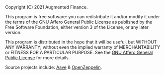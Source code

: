 Copyright (C) 2021 Augmented Finance.

This program is free software: you can redistribute it and/or modify
it under the terms of the GNU Affero General Public License as
published by the Free Software Foundation, either version 3 of the
License, or any later version.

This program is distributed in the hope that it will be useful,
but WITHOUT ANY WARRANTY; without even the implied warranty of
MERCHANTABILITY or FITNESS FOR A PARTICULAR PURPOSE. See the
[GNU Affero General Public License](https://www.gnu.org/licenses/agpl-3.0.en.html)
for more details.

Source projects include: [Aave](https://github.com/aave) & [OpenZeppelin](https://github.com/OpenZeppelin/openzeppelin-contracts).
